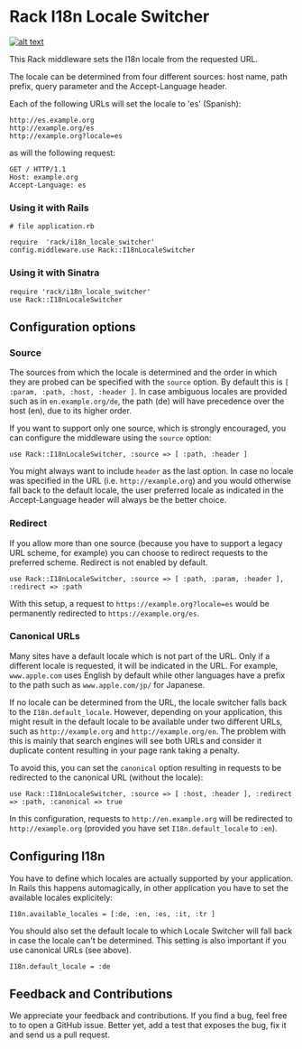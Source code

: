 # Rack I18n Locale Switcher

[![alt text][2]][1]

  [1]: http://travis-ci.org/#!/christoph-buente/rack-i18n_locale_switcher
  [2]: https://secure.travis-ci.org/christoph-buente/rack-i18n_locale_switcher.png

This Rack middleware sets the I18n locale from the requested URL.

The locale can be determined from four different sources: host name, path prefix, query parameter and the Accept-Language header.

Each of the following URLs will set the locale to 'es' (Spanish):

    http://es.example.org
    http://example.org/es
    http://example.org?locale=es
    
as will the following request:

    GET / HTTP/1.1
    Host: example.org
    Accept-Language: es
    

### Using it with Rails

    # file application.rb

    require  'rack/i18n_locale_switcher'
    config.middleware.use Rack::I18nLocaleSwitcher

### Using it with Sinatra

    require 'rack/i18n_locale_switcher'
    use Rack::I18nLocaleSwitcher


## Configuration options


### Source

The sources from which the locale is determined and the order in which they are probed can be specified with the `source` option. By default this is `[ :param, :path, :host, :header ]`. In case ambiguous locales are provided such as in `en.example.org/de`, the path (de) will have precedence over the host (en), due to its higher order.

If you want to support only one source, which is strongly encouraged, you can configure the middleware using the `source` option:

    use Rack::I18nLocaleSwitcher, :source => [ :path, :header ]
    
You might always want to include `header` as the last option. In case no locale was specified in the URL (i.e. `http://example.org`) and you would otherwise fall back to the default locale, the user preferred locale as indicated in the Accept-Language header will always be the better choice.


### Redirect

If you allow more than one source (because you have to support a legacy URL scheme, for example) you can choose to redirect requests to the preferred scheme. Redirect is not enabled by default. 

    use Rack::I18nLocaleSwitcher, :source => [ :path, :param, :header ], :redirect => :path
    
With this setup, a request to `https://example.org?locale=es` would be permanently redirected to `https://example.org/es`.


### Canonical URLs

Many sites have a default locale which is not part of the URL. Only if a different locale is requested, it will be indicated in the URL. For example, `www.apple.com` uses English by default while other languages have a prefix to the path such as `www.apple.com/jp/` for Japanese.

If no locale can be determined from the URL, the locale switcher falls back to the `I18n.default_locale`. However, depending on your application, this might result in the default locale to be available under two different URLs, such as `http://example.org` and `http://example.org/en`. The problem with this is mainly that search engines will see both URLs and consider it duplicate content resulting in your page rank taking a penalty.

To avoid this, you can set the `canonical` option resulting in requests to be redirected to the canonical URL (without the locale):

    use Rack::I18nLocaleSwitcher, :source => [ :host, :header ], :redirect => :path, :canonical => true

In this configuration, requests to `http://en.example.org` will be redirected to `http://example.org` (provided you have set `I18n.default_locale` to `:en`).


## Configuring I18n

You have to define which locales are actually supported by your application. In Rails this happens automagically, in other application you have to set the available locales explicitely:

    I18n.available_locales = [:de, :en, :es, :it, :tr ]
    
You should also set the default locale to which Locale Switcher will fall back in case the locale can't be determined. This setting is also important if you use canonical URLs (see above).

    I18n.default_locale = :de

## Feedback and Contributions

We appreciate your feedback and contributions. If you find a bug, feel free to to open a GitHub issue. Better yet, add a test that exposes the bug, fix it and send us a pull request.
